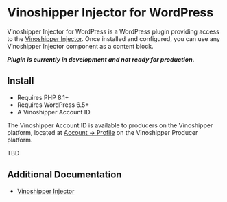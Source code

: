# Vinoshipper Injector for WordPress

Vinoshipper Injector for WordPress is a WordPress plugin providing access to the [Vinoshipper Injector](https://developer.vinoshipper.com/docs/injector-getting-started). Once installed and configured, you can use any Vinoshipper Injector component as a content block.

***Plugin is currently in development and not ready for production.***

## Install

* Requires PHP 8.1+
* Requires WordPress 6.5+
* A Vinoshipper Account ID.


The Vinoshipper Account ID is available to producers on the Vinoshipper platform, located at [Account -> Profile](https://vinoshipper.com/ui/producer/account) on the Vinoshipper Producer platform.

TBD

## Additional Documentation

* [Vinoshipper Injector](https://developer.vinoshipper.com/docs/injector-getting-started)
